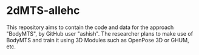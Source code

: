 # 2dMTS-allehc

This repository aims to contain the code and data for the approach "BodyMTS", by GitHub user "ashish". The researcher plans to make use of BodyMTS and train it using 3D Modules such as OpenPose 3D or GHUM, etc.
